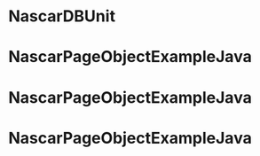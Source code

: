 # NascarDBUnit
# NascarPageObjectExampleJava
# NascarPageObjectExampleJava
# NascarPageObjectExampleJava
